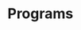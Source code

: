 # Programs



























































































































